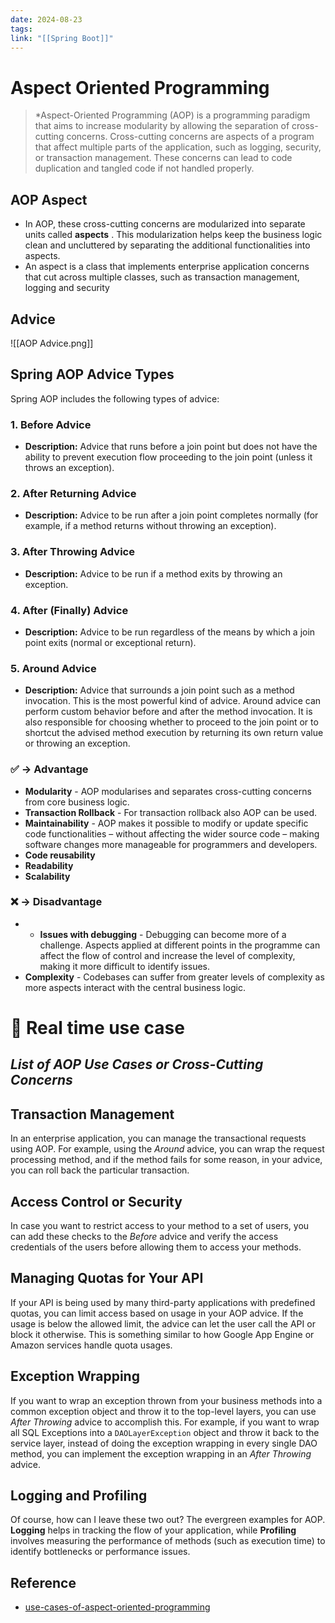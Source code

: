 ```yaml
---
date: 2024-08-23
tags: 
link: "[[Spring Boot]]"
---
```


# Aspect Oriented Programming

>*Aspect-Oriented Programming (AOP) is a programming paradigm that aims to increase modularity by allowing the separation of cross-cutting concerns. Cross-cutting concerns are aspects of a program that affect multiple parts of the application, such as logging, security, or transaction management. These concerns can lead to code duplication and tangled code if not handled properly.

## AOP Aspect
- In AOP, these cross-cutting concerns are modularized into separate units called ****aspects**** . This modularization helps keep the business logic clean and uncluttered by separating the additional functionalities into aspects.
- An aspect is a class that implements enterprise application concerns that cut across multiple classes, such as transaction management, logging and security



## Advice
![[AOP Advice.png]]
## Spring AOP Advice Types

Spring AOP includes the following types of advice:

### 1. Before Advice
- **Description:** Advice that runs before a join point but does not have the ability to prevent execution flow proceeding to the join point (unless it throws an exception).

### 2. After Returning Advice
- **Description:** Advice to be run after a join point completes normally (for example, if a method returns without throwing an exception).

### 3. After Throwing Advice
- **Description:** Advice to be run if a method exits by throwing an exception.

### 4. After (Finally) Advice
- **Description:** Advice to be run regardless of the means by which a join point exits (normal or exceptional return).

### 5. Around Advice
- **Description:** Advice that surrounds a join point such as a method invocation. This is the most powerful kind of advice. Around advice can perform custom behavior before and after the method invocation. It is also responsible for choosing whether to proceed to the join point or to shortcut the advised method execution by returning its own return value or throwing an exception.

### ✅ -> Advantage

- **Modularity** - AOP modularises and separates cross-cutting concerns from core business logic.
- **Transaction Rollback** - For transaction rollback also AOP can be used.
- **Maintainability** - AOP makes it possible to modify or update specific code functionalities – without affecting the wider source code – making software changes more manageable for programmers and developers.
- **Code reusability**
- **Readability**
- **Scalability**
### ❌ -> Disadvantage

- - **Issues with debugging** - Debugging can become more of a challenge. Aspects applied at different points in the programme can affect the flow of control and increase the level of complexity, making it more difficult to identify issues.
- **Complexity** - Codebases can suffer from greater levels of complexity as more aspects interact with the central business logic.

# 📃 Real time use case
## *List of AOP Use Cases or Cross-Cutting Concerns*

## Transaction Management
In an enterprise application, you can manage the transactional requests using AOP. For example, using the *Around* advice, you can wrap the request processing method, and if the method fails for some reason, in your advice, you can roll back the particular transaction.

## Access Control or Security
In case you want to restrict access to your method to a set of users, you can add these checks to the *Before* advice and verify the access credentials of the users before allowing them to access your methods.

## Managing Quotas for Your API
If your API is being used by many third-party applications with predefined quotas, you can limit access based on usage in your AOP advice. If the usage is below the allowed limit, the advice can let the user call the API or block it otherwise. This is something similar to how Google App Engine or Amazon services handle quota usages.

## Exception Wrapping
If you want to wrap an exception thrown from your business methods into a common exception object and throw it to the top-level layers, you can use *After Throwing* advice to accomplish this. For example, if you want to wrap all SQL Exceptions into a `DAOLayerException` object and throw it back to the service layer, instead of doing the exception wrapping in every single DAO method, you can implement the exception wrapping in an *After Throwing* advice.

## Logging and Profiling
Of course, how can I leave these two out? The evergreen examples for AOP. **Logging** helps in tracking the flow of your application, while **Profiling** involves measuring the performance of methods (such as execution time) to identify bottlenecks or performance issues.


## Reference
* [use-cases-of-aspect-oriented-programming](https://veerasundar.com/blog/use-cases-of-aspect-oriented-programming)
